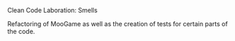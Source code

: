 Clean Code Laboration: Smells

Refactoring of MooGame as well as the creation of tests for certain parts of the code. 
